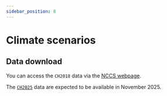 ```yaml
---
sidebar_position: 8
---
```


# Climate scenarios

## Data download

You can access the `CH2018` data via the [NCCS webpage](https://www.nccs.admin.ch/nccs/en/home/climate-change-and-impacts/swiss-climate-change-scenarios.html).

The [`CH2025`](https://www.meteoswiss.admin.ch/about-us/research-and-cooperation/projects/2023/climate-ch2025.html) data are expected to be available in November 2025.
